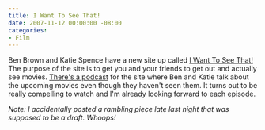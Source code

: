 ```yaml
---
title: I Want To See That!
date: 2007-11-12 00:00:00 -08:00
categories:
- Film
---
```


<p>Ben Brown and Katie Spence have a new site up called <a href="http://www.iwanttoseethat.com/">I Want To See That!</a> The purpose of the site is to get you and your friends to get out and actually see movies. <a href="http://podcast.iwanttoseethat.com/">There's a podcast</a> for the site where Ben and Katie talk about the upcoming movies even though they haven't seen them. It turns out to be really compelling to watch and I'm already looking forward to each episode. </p>

<p><em>Note: I accidentally posted a rambling piece late last night that was supposed to be a draft. Whoops!</em></p>
